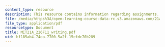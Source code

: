 ```yaml
---
content_type: resource
description: This resource contains information regarding assignments.
file: /media/https%3A/open-learning-course-data-rc.s3.amazonaws.com/21a-226-ethnic-and-national-identity-fall-2011/bf185ab474ea77005a2f15efdc70b289_MIT21A_226F11_writing.pdf
file_type: application/pdf
resourcetype: Document
title: MIT21A_226F11_writing.pdf
uid: bf185ab4-74ea-7700-5a2f-15efdc70b289
---
```

